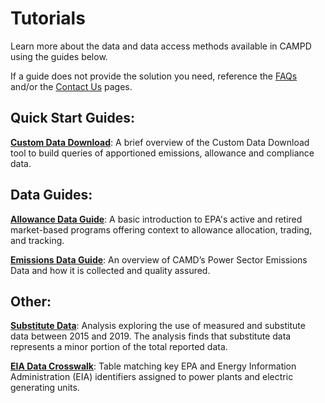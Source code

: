 # Tutorials

Learn more about the data and data access methods available in CAMPD using the guides below.  

If a guide does not provide the solution you need, reference the [FAQs](/help-support/faqs "Link") and/or the [Contact Us](/help-support/contact-us "Link") pages. 

## Quick Start Guides:

**[Custom Data Download](https://api.epa.gov/easey/beta/content-mgmt/campd/documents/CustomDataDownload-QuickStartGuide.pdf "Link")**: A brief overview of the Custom Data Download tool to build queries of apportioned emissions, allowance and compliance data.

## Data Guides:

**[Allowance Data Guide](https://www.epa.gov/airmarkets/allowance-data "Link")**: A basic introduction to EPA's active and retired market-based programs offering context to allowance allocation, trading, and tracking.

**[Emissions Data Guide](https://www.epa.gov/airmarkets/power-sector-emissions-data "Link")**: An overview of CAMD’s Power Sector Emissions Data and how it is collected and quality assured.

## Other:

**[Substitute Data](https://www.epa.gov/airmarkets/monitoring-insights "Link")**: Analysis exploring the use of measured and substitute data between 2015 and 2019. The analysis finds that substitute data represents a minor portion of the total reported data.

**[EIA Data Crosswalk](https://www.epa.gov/airmarkets/power-sector-data-crosswalk "Link")**: Table matching key EPA and Energy Information Administration (EIA) identifiers assigned to power plants and electric generating units.
